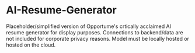 # AI-Resume-Generator

Placeholder/simplified version of Opportume's crtically acclaimed AI resume generator for display purposes. Connections to backend/data are not included for corporate privacy reasons. Model must be locally hosted or hosted on the cloud.
